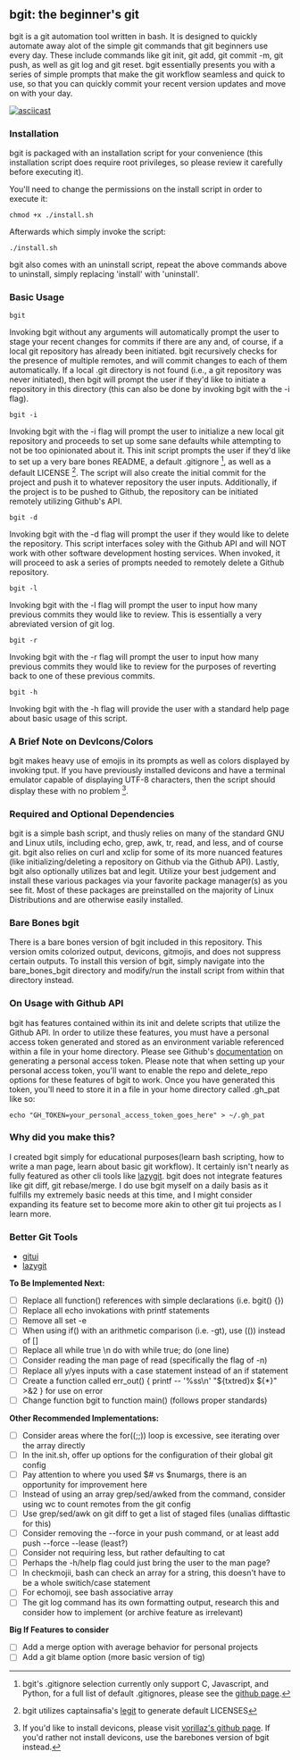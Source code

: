 ## bgit: the beginner's git

bgit is a git automation tool written in bash. It is designed to quickly automate away alot of the simple git commands that git beginners use every day. These include commands like git init, git add, git commit -m, git push, as well as git log and git reset. bgit essentially presents you with a series of simple prompts that make the git workflow seamless and quick to use, so that you can quickly commit your recent version updates and move on with your day.

[![asciicast](https://asciinema.org/a/524975.svg)](https://asciinema.org/a/524975)

### Installation

bgit is packaged with an installation script for your convenience (this installation script does require root privileges, so please review it carefully before executing it).

You'll need to change the permissions on the install script in order to execute it:

`chmod +x ./install.sh`

Afterwards which simply invoke the script:

`./install.sh`

bgit also comes with an uninstall script, repeat the above commands above to uninstall, simply replacing 'install' with 'uninstall'.

### Basic Usage

``````
bgit
``````

Invoking bgit without any arguments will automatically prompt the user to stage your recent changes for commits if there are any and, of course, if a local git repository has already been initiated. bgit recursively checks for the presence of multiple remotes, and will commit changes to each of them automatically. If a local .git directory is not found (i.e., a git repository was never initiated), then bgit will prompt the user if they'd like to initiate a repository in this directory (this can also be done by invoking bgit with the -i flag).

``````
bgit -i
``````

Invoking bgit with the -i flag will prompt the user to initialize a new local git repository and proceeds to set up some sane defaults while attempting to not be too opinionated about it. This init script prompts the user if they'd like to set up a very bare bones README, a default .gitignore [^1], as well as a default LICENSE [^2]. The script will also create the initial commit for the project and push it to whatever repository the user inputs. Additionally, if the project is to be pushed to Github, the repository can be initiated remotely utilizing Github's API.

``````
bgit -d
``````

Invoking bgit with the -d flag will prompt the user if they would like to delete the repository. This script interfaces soley with the Github API and will NOT work with other software development hosting services. When invoked, it will proceed to ask a series of prompts needed to remotely delete a Github repository.

``````
bgit -l
``````

Invoking bgit with the -l flag will prompt the user to input how many previous commits they would like to review. This is essentially a very abreviated version of git log.

``````
bgit -r
``````

Invoking bgit with the -r flag will prompt the user to input how many previous commits they would like to review for the purposes of reverting back to one of these previous commits.

``````
bgit -h
``````

Invoking bgit with the -h flag will provide the user with a standard help page about basic usage of this script.

### A Brief Note on DevIcons/Colors

bgit makes heavy use of emojis in its prompts as well as colors displayed by invoking tput. If you have previously installed devicons and have a terminal emulator capable of displaying UTF-8 characters, then the script should display these with no problem [^3].

### Required and Optional Dependencies

bgit is a simple bash script, and thusly relies on many of the standard GNU and Linux utils, including echo, grep, awk, tr, read, and less, and of course git. bgit also relies on curl and xclip for some of its more nuanced features (like initializing/deleting a repository on Github via the Github API). Lastly, bgit also optionally utilizes bat and legit. Utilize your best judgement and install these various packages via your favorite package manager(s) as you see fit. Most of these packages are preinstalled on the majority of Linux Distributions and are otherwise easily installed.

### Bare Bones bgit

There is a bare bones version of bgit included in this repository. This version omits colorized output, devicons, gitmojis, and does not suppress certain outputs. To install this version of bgit, simply navigate into the bare_bones_bgit directory and modify/run the install script from within that directory instead.

### On Usage with Github API

bgit has features contained within its init and delete scripts that utilize the Github API. In order to utilize these features, you must have a personal access token generated and stored as an environment variable referenced within a file in your home directory. Please see Github's [documentation](https://docs.github.com/en/authentication/keeping-your-account-and-data-secure/creating-a-personal-access-token) on generating a personal access token. Please note that when setting up your personal access token, you'll want to enable the repo and delete_repo options for these features of bgit to work. Once you have generated this token, you'll need to store it in a file in your home directory called .gh_pat like so:

`echo "GH_TOKEN=your_personal_access_token_goes_here" > ~/.gh_pat`

### Why did you make this?

I created bgit simply for educational purposes(learn bash scripting, how to write a man page, learn about basic git workflow). It certainly isn't nearly as fully featured as other cli tools like [lazygit](https://github.com/jesseduffield/lazygit). bgit does not integrate features like git diff, git rebase/merge. I do use bgit myself on a daily basis as it fulfills my extremely basic needs at this time, and I might consider expanding its feature set to become more akin to other git tui projects as I learn more.

### Better Git Tools

- [gitui](https://github.com/Extrawurst/gitui)
- [lazygit](https://github.com/jesseduffield/lazygit)

__To Be Implemented Next:__

 - [ ] Replace all function() references with simple declarations (i.e. bgit() {})
 - [ ] Replace all echo invokations with printf statements
 - [ ] Remove all set -e
 - [ ] When using if() with an arithmetic comparison (i.e. -gt), use (()) instead of []
 - [ ] Replace all while true \n do with while true; do (one line)
 - [ ] Consider reading the man page of read (specifically the flag of -n)
 - [ ] Replace all y/yes inputs with a case statement instead of an if statement
 - [ ] Create a function called err_out() { printf -- '%ss\n' "${txtred}x ${*}" >&2 } for use on error
 - [ ] Change function bgit to function main() (follows proper standards)

__Other Recommended Implementations:__

- [ ] Consider areas where the for((;;)) loop is excessive, see iterating over the array directly
- [ ] In the init.sh, offer up options for the configuration of their global git config
- [ ] Pay attention to where you used $# vs $numargs, there is an opportunity for improvement here
- [ ] Instead of using an array grep/sed/awked from the command, consider using wc to count remotes from the git config
- [ ] Use grep/sed/awk on git diff to get a list of staged files (unalias difftastic for this)
- [ ] Consider removing the --force in your push command, or at least add push --force --lease (least?)
- [ ] Consider not requiring less, but rather defaulting to cat
- [ ] Perhaps the -h/help flag could just bring the user to the man page?
- [ ] In checkmojii, bash can check an array for a string, this doesn't have to be a whole switich/case statement
- [ ] For echomoji, see bash associative array
- [ ] The git log command has its own formatting output, research this and consider how to implement (or archive feature as irrelevant)

__Big If Features to consider__
- [ ] Add a merge option with average behavior for personal projects
- [ ] Add a git blame option (more basic version of tig)

[^1]: bgit's .gitignore selection currently only support C, Javascript, and Python, for a full list of default .gitignores, please see the [github page](https://github.com/github/gitignore).

[^2]: bgit utilizes captainsafia's [legit](https://github.com/captainsafia/legit) to generate default LICENSES

[^3]: If you'd like to install devicons, please visit [vorillaz's github page](https://github.com/vorillaz/devicons). If you'd rather not install devicons, use the barebones version of bgit instead.
